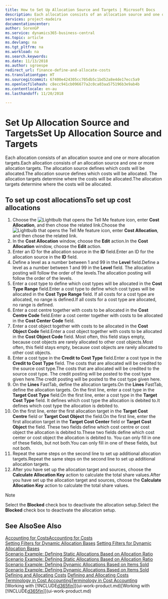 ```yaml
---
title: How to Set Up Allocation Source and Targets | Microsoft Docs
description: Each allocation consists of an allocation source and one or more allocation targets. The allocation source defines which costs will be allocated. The allocation targets determine where the costs will be allocated.
services: project-madeira
documentationcenter: 
author: SorenGP
ms.service: dynamics365-business-central
ms.topic: article
ms.devlang: na
ms.tgt_pltfrm: na
ms.workload: na
ms.search.keywords: 
ms.date: 11/13/2018
ms.author: sgroespe
redirect_url: finance-define-and-allocate-costs
ms.translationtype: HT
ms.sourcegitcommit: 67400e424305cc705db5c1bd52a8e4de17ecc5a9
ms.openlocfilehash: c8ecc941cb096677a2c0ca03aa575196b3e9ab4b
ms.contentlocale: en-au
ms.lasthandoff: 11/20/2018

---
```

# <a name="set-up-allocation-source-and-targets"></a><span data-ttu-id="378e2-105">Set Up Allocation Source and Targets</span><span class="sxs-lookup"><span data-stu-id="378e2-105">Set Up Allocation Source and Targets</span></span>
<span data-ttu-id="378e2-106">Each allocation consists of an allocation source and one or more allocation targets.</span><span class="sxs-lookup"><span data-stu-id="378e2-106">Each allocation consists of an allocation source and one or more allocation targets.</span></span> <span data-ttu-id="378e2-107">The allocation source defines which costs will be allocated.</span><span class="sxs-lookup"><span data-stu-id="378e2-107">The allocation source defines which costs will be allocated.</span></span> <span data-ttu-id="378e2-108">The allocation targets determine where the costs will be allocated.</span><span class="sxs-lookup"><span data-stu-id="378e2-108">The allocation targets determine where the costs will be allocated.</span></span>  

## <a name="to-set-up-cost-allocations"></a><span data-ttu-id="378e2-109">To set up cost allocations</span><span class="sxs-lookup"><span data-stu-id="378e2-109">To set up cost allocations</span></span>  
1.  <span data-ttu-id="378e2-110">Choose the ![Lightbulb that opens the Tell Me feature](media/ui-search/search_small.png "Tell me what you want to do") icon, enter **Cost Allocation**, and then chose the related link.</span><span class="sxs-lookup"><span data-stu-id="378e2-110">Choose the ![Lightbulb that opens the Tell Me feature](media/ui-search/search_small.png "Tell me what you want to do") icon, enter **Cost Allocation**, and then chose the related link.</span></span>  
2.  <span data-ttu-id="378e2-111">In the **Cost Allocation** window, choose the **Edit** action.</span><span class="sxs-lookup"><span data-stu-id="378e2-111">In the **Cost Allocation** window, choose the **Edit** action.</span></span>  
3.  <span data-ttu-id="378e2-112">Enter an ID for the allocation source in the **ID** field.</span><span class="sxs-lookup"><span data-stu-id="378e2-112">Enter an ID for the allocation source in the **ID** field.</span></span>  
4.  <span data-ttu-id="378e2-113">Define a level as a number between 1 and 99 in the **Level** field.</span><span class="sxs-lookup"><span data-stu-id="378e2-113">Define a level as a number between 1 and 99 in the **Level** field.</span></span> <span data-ttu-id="378e2-114">The allocation posting will follow the order of the levels.</span><span class="sxs-lookup"><span data-stu-id="378e2-114">The allocation posting will follow the order of the levels.</span></span>  
5.  <span data-ttu-id="378e2-115">Enter a cost type to define which cost types will be allocated in the **Cost Type Range** field.</span><span class="sxs-lookup"><span data-stu-id="378e2-115">Enter a cost type to define which cost types will be allocated in the **Cost Type Range** field.</span></span> <span data-ttu-id="378e2-116">If all costs for a cost type are allocated, no range is defined.</span><span class="sxs-lookup"><span data-stu-id="378e2-116">If all costs for a cost type are allocated, no range is defined.</span></span>  
6.  <span data-ttu-id="378e2-117">Enter a cost centre together with costs to be allocated in the **Cost Centre Code** field.</span><span class="sxs-lookup"><span data-stu-id="378e2-117">Enter a cost center together with costs to be allocated in the **Cost Center Code** field.</span></span>  
7.  <span data-ttu-id="378e2-118">Enter a cost object together with costs to be allocated in the **Cost Object Code** field.</span><span class="sxs-lookup"><span data-stu-id="378e2-118">Enter a cost object together with costs to be allocated in the **Cost Object Code** field.</span></span> <span data-ttu-id="378e2-119">Most often, this field stays empty, because cost objects are rarely allocated to other cost objects.</span><span class="sxs-lookup"><span data-stu-id="378e2-119">Most often, this field stays empty, because cost objects are rarely allocated to other cost objects.</span></span>  
8.  <span data-ttu-id="378e2-120">Enter a cost type in the **Credit to Cost Type** field.</span><span class="sxs-lookup"><span data-stu-id="378e2-120">Enter a cost type in the **Credit to Cost Type** field.</span></span> <span data-ttu-id="378e2-121">The costs that are allocated will be credited to the source cost type.</span><span class="sxs-lookup"><span data-stu-id="378e2-121">The costs that are allocated will be credited to the source cost type.</span></span> <span data-ttu-id="378e2-122">The credit posting will be posted to the cost type given here.</span><span class="sxs-lookup"><span data-stu-id="378e2-122">The credit posting will be posted to the cost type given here.</span></span>  
9. <span data-ttu-id="378e2-123">On the **Lines** FastTab, define the allocation targets.</span><span class="sxs-lookup"><span data-stu-id="378e2-123">On the **Lines** FastTab, define the allocation targets.</span></span> <span data-ttu-id="378e2-124">On the first line, enter a cost type in the **Target Cost Type** field.</span><span class="sxs-lookup"><span data-stu-id="378e2-124">On the first line, enter a cost type in the **Target Cost Type** field.</span></span> <span data-ttu-id="378e2-125">It defines which cost type the allocation is debited to.</span><span class="sxs-lookup"><span data-stu-id="378e2-125">It defines which cost type the allocation is debited to.</span></span>  
10. <span data-ttu-id="378e2-126">On the first line, enter the first allocation target in the **Target Cost Centre** field or **Target Cost Object** the field.</span><span class="sxs-lookup"><span data-stu-id="378e2-126">On the first line, enter the first allocation target in the **Target Cost Center** field or **Target Cost Object** the field.</span></span> <span data-ttu-id="378e2-127">These two fields define which cost centre or cost object the allocation is debited to.</span><span class="sxs-lookup"><span data-stu-id="378e2-127">These two fields define which cost center or cost object the allocation is debited to.</span></span> <span data-ttu-id="378e2-128">You can only fill in one of these fields, but not both.</span><span class="sxs-lookup"><span data-stu-id="378e2-128">You can only fill in one of these fields, but not both.</span></span>  
11. <span data-ttu-id="378e2-129">Repeat the same steps on the second line to set up additional allocation targets.</span><span class="sxs-lookup"><span data-stu-id="378e2-129">Repeat the same steps on the second line to set up additional allocation targets.</span></span>  
12. <span data-ttu-id="378e2-130">After you have set up the allocation target and sources, choose the **Calculate Allocation Key** action to calculate the total share values.</span><span class="sxs-lookup"><span data-stu-id="378e2-130">After you have set up the allocation target and sources, choose the **Calculate Allocation Key** action to calculate the total share values.</span></span>  

> [!NOTE]  
>  <span data-ttu-id="378e2-131">Select the **Blocked** check box to deactivate the allocation setup.</span><span class="sxs-lookup"><span data-stu-id="378e2-131">Select the **Blocked** check box to deactivate the allocation setup.</span></span>  

## <a name="see-also"></a><span data-ttu-id="378e2-132">See Also</span><span class="sxs-lookup"><span data-stu-id="378e2-132">See Also</span></span>  
[<span data-ttu-id="378e2-133">Accounting for Costs</span><span class="sxs-lookup"><span data-stu-id="378e2-133">Accounting for Costs</span></span>](finance-manage-cost-accounting.md)  
 <span data-ttu-id="378e2-134">[Setting Filters for Dynamic Allocation Bases](finance-setting-filters-for-dynamic-allocation-bases.md) </span><span class="sxs-lookup"><span data-stu-id="378e2-134">[Setting Filters for Dynamic Allocation Bases](finance-setting-filters-for-dynamic-allocation-bases.md) </span></span>  
 <span data-ttu-id="378e2-135">[Scenario Example: Defining Static Allocations Based on Allocation Ratio](finance-scenario-example-defining-static-allocations-based-on-allocation-ratio.md) </span><span class="sxs-lookup"><span data-stu-id="378e2-135">[Scenario Example: Defining Static Allocations Based on Allocation Ratio](finance-scenario-example-defining-static-allocations-based-on-allocation-ratio.md) </span></span>  
 <span data-ttu-id="378e2-136">[Scenario Example: Defining Dynamic Allocations Based on Items Sold](finance-scenario-example-defining-dynamic-allocations-based-on-items-sold.md) </span><span class="sxs-lookup"><span data-stu-id="378e2-136">[Scenario Example: Defining Dynamic Allocations Based on Items Sold](finance-scenario-example-defining-dynamic-allocations-based-on-items-sold.md) </span></span>  
 <span data-ttu-id="378e2-137">[Defining and Allocating Costs](finance-define-and-allocate-costs.md) </span><span class="sxs-lookup"><span data-stu-id="378e2-137">[Defining and Allocating Costs](finance-define-and-allocate-costs.md) </span></span>  
 [<span data-ttu-id="378e2-138">Terminology in Cost Accounting</span><span class="sxs-lookup"><span data-stu-id="378e2-138">Terminology in Cost Accounting</span></span>](finance-terminology-in-cost-accounting.md)  
 <span data-ttu-id="378e2-139">[Working with [!INCLUDE[d365fin](includes/d365fin_md.md)]](ui-work-product.md)</span><span class="sxs-lookup"><span data-stu-id="378e2-139">[Working with [!INCLUDE[d365fin](includes/d365fin_md.md)]](ui-work-product.md)</span></span>

